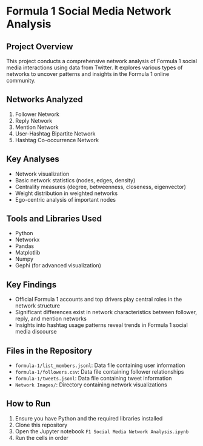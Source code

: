 # Formula 1 Social Media Network Analysis

## Project Overview

This project conducts a comprehensive network analysis of Formula 1 social media interactions using data from Twitter. It explores various types of networks to uncover patterns and insights in the Formula 1 online community.

## Networks Analyzed

1. Follower Network
2. Reply Network
3. Mention Network
4. User-Hashtag Bipartite Network
5. Hashtag Co-occurrence Network

## Key Analyses

- Network visualization
- Basic network statistics (nodes, edges, density)
- Centrality measures (degree, betweenness, closeness, eigenvector)
- Weight distribution in weighted networks
- Ego-centric analysis of important nodes

## Tools and Libraries Used

- Python
- Networkx
- Pandas
- Matplotlib
- Numpy
- Gephi (for advanced visualization)

## Key Findings

- Official Formula 1 accounts and top drivers play central roles in the network structure
- Significant differences exist in network characteristics between follower, reply, and mention networks
- Insights into hashtag usage patterns reveal trends in Formula 1 social media discourse

## Files in the Repository

- `formula-1/list_members.jsonl`: Data file containing user information
- `formula-1/followers.csv`: Data file containing follower relationships
- `formula-1/tweets.jsonl`: Data file containing tweet information
- `Network Images/`: Directory containing network visualizations

## How to Run

1. Ensure you have Python and the required libraries installed
2. Clone this repository
3. Open the Jupyter notebook `F1 Social Media Network Analysis.ipynb`
4. Run the cells in order
